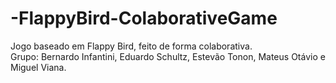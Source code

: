 # -FlappyBird-ColaborativeGame
Jogo baseado em Flappy Bird, feito de forma colaborativa.
<br />Grupo: Bernardo Infantini, Eduardo Schultz, Estevão Tonon, Mateus Otávio e Miguel Viana.
